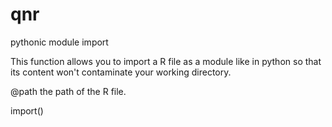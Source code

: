 # qnr
pythonic module import

This function allows you to import a R file as a module like in python
so that its content won't contaminate your working directory.

@path the path of the R file.

import()
